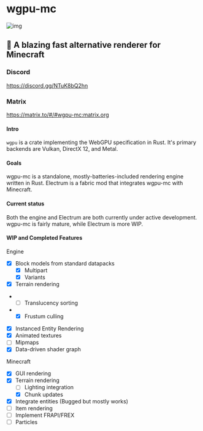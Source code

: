 # wgpu-mc

![img](media/logo.png)

## 🚀 A blazing fast alternative renderer for Minecraft
### Discord
https://discord.gg/NTuK8bQ2hn
### Matrix
https://matrix.to/#/#wgpu-mc:matrix.org

#### Intro

`wgpu` is a crate implementing the WebGPU specification in Rust. It's primary backends are Vulkan, DirectX 12, and Metal.

#### Goals

wgpu-mc is a standalone, mostly-batteries-included rendering engine written in Rust.
Electrum is a fabric mod that integrates wgpu-mc with Minecraft.

#### Current status

Both the engine and Electrum are both currently under active development.
wgpu-mc is fairly mature, while Electrum is more WIP.

#### WIP and Completed Features

Engine

- [x] Block models from standard datapacks
  - [x] Multipart
  - [x] Variants
- [x] Terrain rendering
- - [ ] Translucency sorting
- - [x] Frustum culling
- [x] Instanced Entity Rendering
- [x] Animated textures
- [ ] Mipmaps  
- [x] Data-driven shader graph

Minecraft

- [x] GUI rendering
- [x] Terrain rendering
    - [ ] Lighting integration
    - [x] Chunk updates
- [x] Integrate entities (Bugged but mostly works)
- [ ] Item rendering
- [ ] Implement FRAPI/FREX
- [ ] Particles
